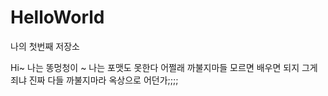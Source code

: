 # HelloWorld
나의 첫번째 저장소

Hi~ 
 나는 똥멍청이 ~ 나는 포맷도 못한다 
 어쩔래 까불지마들 모르면 배우면 되지 그게 죄냐 
 진짜 다들 까불지마라 옥상으로 어던가;;;;
